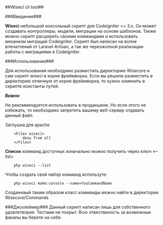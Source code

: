 ##Wiseci cli tool##

###Введение###

**Wiseci** небольшой консольный скрипт для Codeigniter <= 3.x. Он может создавать контроллеры, модели,
миграции на основе шаблонов. Также можно скрипт расширять своими коммандами и использовать механизм 
миграций Codeigniter.
Скрипт был написан на волне впечатлений от Laravel Artisan, а так же черезжопной реализации работы с
миграциями в Codeigniter.

###Использование###

Для использования необходимо разместить директорию Wisecore и сам скрипт wiseci в корне фреймворка.
Если вы решили разместить в директорию отличную от корня фреймворка, то нужно изменить в скрипте
константы путей.

***Важно***

Не рекоммендуется использовать в продакшене. Но если этого не избежать, то необходимо запретить
вашему веб-сервер отдавать данный файл.

Заглушка для apache 
```.htaccess
    <Files wiseci>
        deny from all
    </Files>
```
**Список** комманд доступных изначально можно получить через ключ <--list> 
```
    php wiseci --list
```
Чтобы создать свой набор комманд используте:
```    
    php wiseci make:console --name=YouCommandName
```
Созданнаый таким образом класс комманды можно найти в директории Wisecore/Commands
    
###Дисклеймер###
Данный скрипт написан лишь для собственного удовлетвория. Тестами не покрыт. Всю отвественость за
возможные факапы вы берете на себя.
